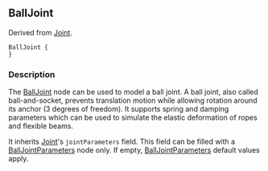 ## BallJoint

Derived from [Joint](joint.md).

```
BallJoint {
}
```

### Description

The [BallJoint](#balljoint) node can be used to model a ball joint. A ball
joint, also called ball-and-socket, prevents translation motion while allowing
rotation around its anchor (3 degrees of freedom). It supports spring and
damping parameters which can be used to simulate the elastic deformation of
ropes and flexible beams.

It inherits [Joint](joint.md)'s `jointParameters` field. This field can be
filled with a [BallJointParameters](balljointparameters.md) node only. If empty,
[BallJointParameters](balljointparameters.md) default values apply.
